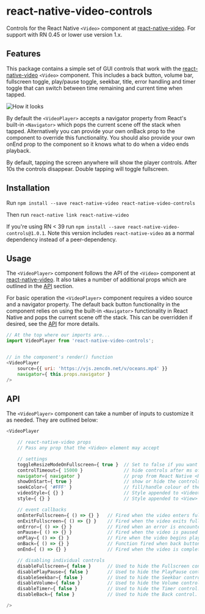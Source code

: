 # react-native-video-controls
Controls for the React Native `<Video>` component at [react-native-video](https://github.com/react-native-community/react-native-video). For support with RN 0.45 or lower use version 1.x.

## Features
This package contains a simple set of GUI controls that work with the [react-native-video](https://github.com/react-native-community/react-native-video) `<Video>` component. This includes a back button, volume bar, fullscreen toggle, play/pause toggle, seekbar, title, error handling and timer toggle that can switch between time remaining and current time when tapped.

![How it looks](https://s3-us-west-2.amazonaws.com/nubix.ca/github/example.gif)

By default the `<VideoPlayer>` accepts a navigator property from React's built-in `<Navigator>` which pops the current scene off the stack when tapped. Alternatively you can provide your own onBack prop to the component to override this functionality. You should also provide your own onEnd prop to the component so it knows what to do when a video ends playback.

By default, tapping the screen anywhere will show the player controls. After 10s the controls disappear. Double tapping will toggle fullscreen.

## Installation
Run `npm install --save react-native-video react-native-video-controls`

Then run `react-native link react-native-video`

If you're using RN < 39 run `npm install --save react-native-video-controls@1.0.1`. Note this version includes `react-native-video` as a normal dependency instead of a peer-dependency.

## Usage
The `<VideoPlayer>` component follows the API of the `<Video>` component at [react-native-video](https://github.com/react-native-community/react-native-video). It also takes a number of additional props which are outlined in the [API](#api) section.

For basic operation the `<VideoPlayer>` component requires a video source and a navigator property. The default back button functionality in the component relies on using the built-in `<Navigator>` functionality in React Native and pops the current scene off the stack. This can be overridden if desired, see the [API](#api) for more details.

```javascript
// At the top where our imports are...
import VideoPlayer from 'react-native-video-controls';


// in the component's render() function
<VideoPlayer
    source={{ uri: 'https://vjs.zencdn.net/v/oceans.mp4' }}
    navigator={ this.props.navigator }
/>

```

## API
The `<VideoPlayer>` component can take a number of inputs to customize it as needed. They are outlined below:

```javascript
<VideoPlayer

    // react-native-video props
    // Pass any prop that the <Video> element may accept

    // settings
    toggleResizeModeOnFullscreen={ true }  // Set to false if you want to override the fullscreen functionality
    controlTimeout={ 15000 }               // hide controls after ms of inactivity.
    navigator={ navigator }                // prop from React Native <Navigator> component
    showOnStart={ true }                   // show or hide the controls on first render
    seekColor={ '#FFF' }                   // fill/handle colour of the seekbar
    videoStyle={ {} }                      // Style appended to <Video> component
    style={ {} }                           // Style appended to <View> container

    // event callbacks
    onEnterFullscreen={ () => {} }   // Fired when the video enters fullscreen after the fullscreen button is pressed
    onExitFullscreen={ () => {} }    // Fired when the video exits fullscreen after the fullscreen button is pressed
    onError={ () => {} }             // Fired when an error is encountered on load
    onPause={ () => {} }             // Fired when the video is paused after the play/pause button is pressed
    onPlay={ () => {} }              // Fire when the video begins playing after the play/pause button is pressed
    onBack={ () => {} }              // Function fired when back button is pressed.
    onEnd={ () => {} }               // Fired when the video is complete.

    // disabling individual controls
    disableFullscreen={ false }      // Used to hide the Fullscreen control.
    disablePlayPause={ false }       // Used to hide the PlayPause control.
    disableSeekbar={ false }         // Used to hide the Seekbar control.
    disableVolume={ false }          // Used to hide the Volume control.
    disableTimer={ false }           // Used to hide the Timer control.
    disableBack={ false }            // Used to hide the Back control.

/>
```

